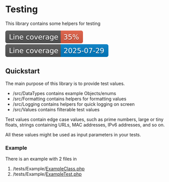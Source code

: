 # Testing

This library contains some helpers for testing

![coverage](docs/coverage-badge.svg)
![coverage](docs/coverage-date-badge.svg)

## Quickstart

The main purpose of this library is to provide test values.

* /src/DataTypes contains example Objects/enums
* /src/Formatting contains helpers for formatting values
* /src/Logging contains helpers for quick logging on screen
* /src/Values contains filterable test values

Test values contain edge case values, such as prime numbers, large or tiny floats, strings containing URLs, MAC addresses, IPv6 addresses, and so on.

All these values might be used as input parameters in your tests.

### Example

There is an example with 2 files in

1. /tests/Example/[ExampleClass.php](./tests/Example/ExampleClass.php)
2. /tests/Example/[ExampleTest.php](./tests/Example/ExampleTest.php) 
